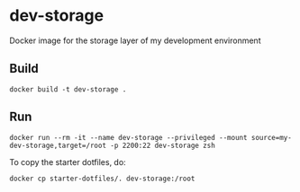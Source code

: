 # dev-storage
Docker image for the storage layer of my development environment

## Build

```
docker build -t dev-storage .
```

## Run
```
docker run --rm -it --name dev-storage --privileged --mount source=my-dev-storage,target=/root -p 2200:22 dev-storage zsh
```

To copy the starter dotfiles, do:

```
docker cp starter-dotfiles/. dev-storage:/root
```